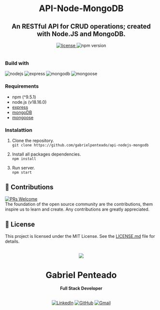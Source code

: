 <h1 align="center">
  <strong>API-Node-MongoDB</strong>
</h1>

<h2 align="center">
  An RESTful API for CRUD operations; created with Node.JS and MongoDB.
</h2>

<div align="center">
  <a href="https://github.com/gabrielpenteado/api-nodejs-mongodb/blob/main/LICENSE.md">
    <img src="https://img.shields.io/github/license/gabrielpenteado/api-nodejs-mongodb?style=flat-square&color=informational" alt="license"/>
  </a>

  <img src="https://img.shields.io/static/v1?label=npm&message=v9.5.1&color=informational&style=flat-square" alt="npm version">
</div>

<br>

### Build with

![nodejs](https://img.shields.io/badge/Node.js-339933?style=for-the-badge&logo=nodedotjs&logoColor=white)
![express](https://img.shields.io/badge/Express-000?logo=express&logoColor=fff&style=for-the-badge)
![mongodb](https://img.shields.io/badge/MongoDB-47A248?logo=mongodb&logoColor=fff&style=for-the-badge)
![mongoose](https://img.shields.io/badge/Mongoose-800?logo=mongoose&logoColor=fff&style=for-the-badge)

### Requirements

- npm (^9.5.1)
- node.js (v18.16.0)
- [express](https://expressjs.com/pt-br/)
- [mongoDB](https://www.mongodb.com/)
- [mongoose](https://mongoosejs.com/)

### Instalattion

1. Clone the repository.<br>
   `git clone https://github.com/gabrielpenteado/api-nodejs-mongodb`

2. Install all packages dependencies.<br>
   `npm install`

3. Run server.<br>
   `npm start`
   <br>

## 🤝 Contributions

[![PRs Welcome](https://img.shields.io/badge/PRs-welcome-brightgreen.svg?style=flat-square)](http://makeapullrequest.com)<br>
The foundation of the open source community are the contributions, them inspire us to learn and create. Any contributions are greatly appreciated.

## 📄 License

This project is licensed under the MIT License. See the [LICENSE.md](https://github.com/gabrielpenteado/api-nodejs-mongodb/blob/main/LICENSE.md) file for details.
<br>
<br>

<div align="center">
  <img src="https://images.weserv.nl/?url=avatars.githubusercontent.com/u/63300269?v=4&h=100&w=100&fit=cover&mask=circle&maxage=7d" />
  <h1>Gabriel Penteado</h1>
  <strong>Full Stack Developer</strong>
  <br/>
  <br/>

[![LinkedIn](https://img.shields.io/badge/LinkedIn-0077B5?style=for-the-badge&logo=linkedin&logoColor=white)](https://www.linkedin.com/in/gabriel-penteado)
[![GitHub](https://img.shields.io/badge/GitHub-100000?style=for-the-badge&logo=github&logoColor=white)](https://github.com/gabrielpenteado)
[![Gmail](https://img.shields.io/badge/gabripenteado@gmail.com-D14836?style=for-the-badge&logo=gmail&logoColor=white)](mailto:gabripenteado@gmail.com)
<br />
<br />

</div>
